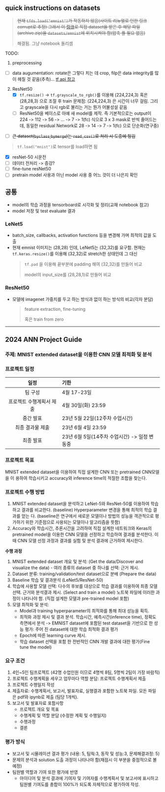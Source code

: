 ## quick instructions on datasets
> ~~현재 `tfds.load("emnist")`가 작동하지 않음(사이트 리뉴얼로 인한 링크 corrupt로 추정)
> 그래서 이 [링크](https://www.kaggle.com/datasets/crawford/emnist/download?datasetVersionNumber=3)로 직접 dataset을 받은 후
> 해당 파일(archive.zip)을 `datasets/emnist`에 위치시켜야 함(압축 풀 필요 없음)~~
> 
> 해결됨. 그냥 notebook 돌리셈

TODO:
1. preprocessing
  - [ ] data augumentation: rotate은 그렇다 치는 데 crop, filp은 data integrity를 많이 헤칠 것 같음(추측)...
    [tf api 참고](https://www.tensorflow.org/tutorials/images/data_augmentation)
2. ResNet50
   - [x] `tf.resize()` -> `tf.grayscale_to_rgb()`를 이용해 (224,224,3) 혹은 (28,28,3) 으로 조절 후 train
    문제점: (224,224,3) 은 시간이 너무 걸림. 그리고 grayscale을 다시 rgb로 불리는 거는 뭔가 어불성설 같음
   - [ ] ResNet50을 베이스로 아예 새 model를 제작. 즉 기본적으로는 output이 224 -> 112 -> 56 -> ... -> 7 -> 1(fc) 식으로 3 x 3 mask로 반씩 줄어드는데, 동일한 residual Network로 28 -> 14 -> 7 -> 1(fc) 으로 단순화(연구중)

- [ ] ~~큰 dataset(`byclass`,`bymerge`)는 `read_csv()`로 처리 시 도중에 튕김~~
> `tf.load("mnist")`로 tensor를 load하면 됨
- [x] resNet-50 시운전
- [ ] 데이터 전처리 -> 증강?
- [ ] fine-tune resNet50
- [ ] pretrain model 사용과 아닌 model 사용 중 어느 것이 더 나은지 확인

## 공통
- model의 학습 과정을 tensorboard로 시각화 및 정리(교재 notebook 참고)
- model 저장 및 test evaluate 결과


### LeNet5
- batch_size, callbacks, activation functions 등을 변경해 가며 최적의 값을 도출
- 현재 emnist 이미지는 (28,28) 인데, LeNet5는 (32,32)를 요구함. 현재는 `tf.keras.resize()`를 이용해 (32,32)로 stretch한 상태인데 그 대신
  > `tf.pad` 을 이용해 끝부분에 padding 해여 (32,32)를 만들어 비교
  > 
  > model의 input_size를 (28,28,1)로 만들어 비교
  >

### ResNet50
- 모델에 imagenet 가중치를 두고 하는 방식과 없이 하는 방식의 비교(각자 분담)
  > feature extraction, fine-tuning
  >
  > 혹은 train from zero
  > 

* * *
## 2024 ANN Project Guide
### 주제: MNIST extended dataset을 이용한 CNN 모델 최적화 및 분석
### 프로젝트 일정

|      일정       | 기한                    |
|:-------------:|:----------------------|
|     팀 구성      | 4월 17-23일             |
| 프로젝트 수행계획서 제출 | 4월 30일(화) 23:59       |
|     중간 발표     | 23년 5월 22일(12주차 수업시간) |
|   최종 결과물 제출   | 23년 6월 4일 23:59      |
|     최종 발표     | 23년 6월 5일(14주차 수업시간) -> 일정 변동중 |

### 프로젝트 목표
MNIST extended dataset을 이용하여 직접 설계한 CNN 또는 pretrained CNN모델을 이
용하여 학습시키고 accuracy와 inference time의 적절한 조합을 찾는다.

### 프로젝트 수행 방법
1. MNIST extended dataset을 분석하고 LeNet-5와 ResNet-50를 이용하여 학습하고
결과를 비교한다. (baseline) Hyperparameter 변경을 통해 최적의 학습 결과를 얻는
다. (baseline은 연구에서 새로운 모델이나 방법의 성능을 객관적으로 평가하기 위한 기준점으로 사용되는 모델이나 알고리즘을 뜻함)
2. Accuracy와 학습시간, 추론시간을 고려하여 직접 설계한 네트워크와 Keras의 pretrained model을 이용한 CNN 모델을 선정하고 학습하여 결과를 분석한다. 이때
CNN 모델 선정 과정과 결과를 실험 및 분석 결과에 근거하여 제시한다.

**수행 과정**
1) MNIST extended dataset 개요 및 분석: (Get the data/Discover and visualize the data) - 여러 종류의
 dataset 중 하나를 선택: 근거 제시.
2) Dataset 분류: training/validation/test dataset으로 분배 (Prepare the data)
3) Baseline 학습 및 결과분석 (LeNet5/ResNet-50)
4) 학습에 사용할 모델 선택: 다수의 후보를 대상으로 학습 결과를 이용하여 최종 모델
선택. 근거와 분석결과 제시. (Select and train a model) 노트북 파일에 이러한 과정이 나타나야 함. (직접 설계한 모델과 pre-trained model 포함)
5) 모델 최적화 및 분석:
   - Model과 training hyperparameter의 최적화를 통해 최대 성능을 획득.
   - 최적화 과정 제시 및 결과 분석. 학습시간, 예측시간(inference time), 정확도 측면에서 분석 -> EMNIST dataset에 포함된 test dataset을 기반으로 한 성능 평가: 주어
   진 dataset에 대한 학습 최적화 결과 평가
   - Epoch에 따른 learning curve 제시.
   - 학습 dataset 선택을 포함 한 전반적인 CNN 개발 결과에 대한 평가(Fine tune the model)

### 요구 조건
1. 4인~5인 팀프로젝트 (42명 수업인원 이므로 4명씩 8팀, 5명씩 2팀이 가장 바람직)
2. 프로젝트 수행계획을 세우고 업무마다 역할 분담: 프로젝트 수행계획서 제출
3. 프로젝트 수행일지 작성
4. 제출자료: 수행계획서, 보고서, 발표자료, 실행결과 포함한 노트북 파일. 모든 파일은
pdf와 ipynb로 제출 (팀당 1개씩).
5. 보고서 및 발표자료 포함사항
   - 프로젝트 개요 및 목표
   - 수행계획 및 역할 분담 (수정한 계획 및 수행일지)
   - 수행과정 
   - 결론

### 평가 방식
- 보고서 및 시뮬레이션 결과 평가 (내용: 5, 팀웍:3, 동작 및 성능:3, 문제해결과정: 5)
- 문제의 분석과 solution 도출 과정이 나타나야 함(채점시 이 부분을 중점적으로 볼 예정) 
- 팀원별 역할과 기여 또한 평가에 반영 
  - 아이디어 및 분석 결과에 기여자 및 기여자를 수행계획서 및 보고서에 표시하고 팀원별 기여도를 총합이 100%가 되도록 자체적으로 평가하여 작성.

